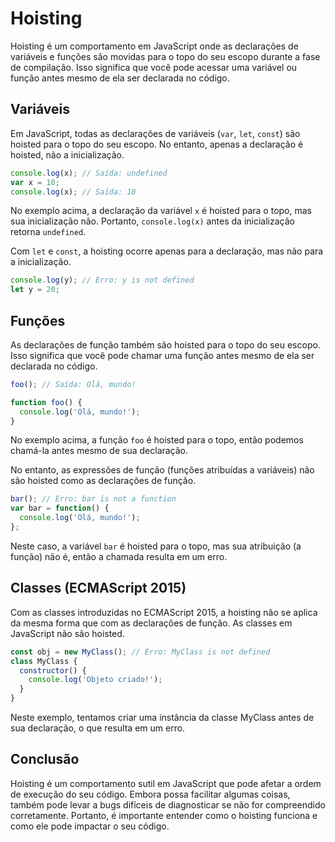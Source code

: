 # Hoisting

Hoisting é um comportamento em JavaScript onde as declarações de variáveis e funções são movidas para o topo do seu escopo durante a fase de compilação. Isso significa que você pode acessar uma variável ou função antes mesmo de ela ser declarada no código.

## Variáveis

Em JavaScript, todas as declarações de variáveis (`var`, `let`, `const`) são hoisted para o topo do seu escopo. No entanto, apenas a declaração é hoisted, não a inicialização.

```js
console.log(x); // Saída: undefined
var x = 10;
console.log(x); // Saída: 10
```

No exemplo acima, a declaração da variável `x` é hoisted para o topo, mas sua inicialização não. Portanto, `console.log(x)` antes da inicialização retorna `undefined`.

Com `let` e `const`, a hoisting ocorre apenas para a declaração, mas não para a inicialização.

```js
console.log(y); // Erro: y is not defined
let y = 20;
```

## Funções

As declarações de função também são hoisted para o topo do seu escopo. Isso significa que você pode chamar uma função antes mesmo de ela ser declarada no código.

```js
foo(); // Saída: Olá, mundo!

function foo() {
  console.log('Olá, mundo!');
}
```

No exemplo acima, a função `foo` é hoisted para o topo, então podemos chamá-la antes mesmo de sua declaração.

No entanto, as expressões de função (funções atribuídas a variáveis) não são hoisted como as declarações de função.

```js
bar(); // Erro: bar is not a function
var bar = function() {
  console.log('Olá, mundo!');
};
```

Neste caso, a variável `bar` é hoisted para o topo, mas sua atribuição (a função) não é, então a chamada resulta em um erro.

## Classes (ECMAScript 2015)

Com as classes introduzidas no ECMAScript 2015, a hoisting não se aplica da mesma forma que com as declarações de função. As classes em JavaScript não são hoisted.

```js
const obj = new MyClass(); // Erro: MyClass is not defined
class MyClass {
  constructor() {
    console.log('Objeto criado!');
  }
}
```

Neste exemplo, tentamos criar uma instância da classe MyClass antes de sua declaração, o que resulta em um erro.

## Conclusão

Hoisting é um comportamento sutil em JavaScript que pode afetar a ordem de execução do seu código. Embora possa facilitar algumas coisas, também pode levar a bugs difíceis de diagnosticar se não for compreendido corretamente. Portanto, é importante entender como o hoisting funciona e como ele pode impactar o seu código.